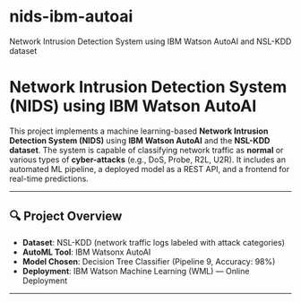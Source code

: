 # nids-ibm-autoai
Network Intrusion Detection System using IBM Watson AutoAI and NSL-KDD dataset
# Network Intrusion Detection System (NIDS) using IBM Watson AutoAI

This project implements a machine learning-based **Network Intrusion Detection System (NIDS)** using **IBM Watson AutoAI** and the **NSL-KDD dataset**. The system is capable of classifying network traffic as **normal** or various types of **cyber-attacks** (e.g., DoS, Probe, R2L, U2R). It includes an automated ML pipeline, a deployed model as a REST API, and a frontend for real-time predictions.

---

## 🔍 Project Overview

- **Dataset**: NSL-KDD (network traffic logs labeled with attack categories)
- **AutoML Tool**: IBM Watsonx AutoAI
- **Model Chosen**: Decision Tree Classifier (Pipeline 9, Accuracy: 98%)
- **Deployment**: IBM Watson Machine Learning (WML) — Online Deployment
  

---


